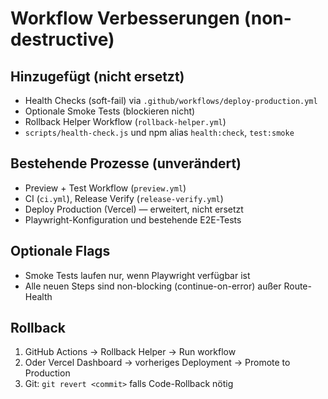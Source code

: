 # Workflow Verbesserungen (non-destructive)

## Hinzugefügt (nicht ersetzt)

- Health Checks (soft-fail) via `.github/workflows/deploy-production.yml`
- Optionale Smoke Tests (blockieren nicht)
- Rollback Helper Workflow (`rollback-helper.yml`)
- `scripts/health-check.js` und npm alias `health:check`, `test:smoke`

## Bestehende Prozesse (unverändert)

- Preview + Test Workflow (`preview.yml`)
- CI (`ci.yml`), Release Verify (`release-verify.yml`)
- Deploy Production (Vercel) — erweitert, nicht ersetzt
- Playwright-Konfiguration und bestehende E2E-Tests

## Optionale Flags

- Smoke Tests laufen nur, wenn Playwright verfügbar ist
- Alle neuen Steps sind non-blocking (continue-on-error) außer Route-Health

## Rollback

1. GitHub Actions → Rollback Helper → Run workflow
2. Oder Vercel Dashboard → vorheriges Deployment → Promote to Production
3. Git: `git revert <commit>` falls Code-Rollback nötig
